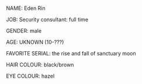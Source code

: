 #

NAME: Eden Rin

JOB: Security consultant: full time

GENDER: male

AGE: UKNOWN (10-???)

FAVORITE SERIAL: the rise and fall of sanctuary moon

HAIR COLOUR: black/brown

EYE COLOUR: hazel


